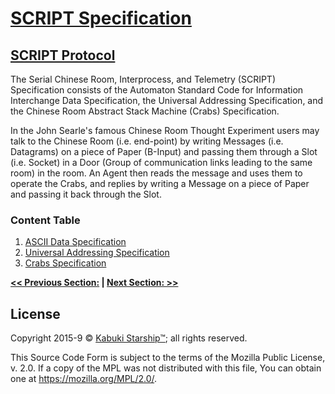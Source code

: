 # [SCRIPT Specification](../readme.md)

## [SCRIPT Protocol](readme.md)

The Serial Chinese Room, Interprocess, and Telemetry (SCRIPT) Specification consists of the Automaton Standard Code for Information Interchange Data Specification, the Universal Addressing Specification, and the Chinese Room Abstract Stack Machine (Crabs) Specification.

In the John Searle's famous Chinese Room Thought Experiment users may talk to the Chinese Room (i.e. end-point) by writing Messages (i.e. Datagrams) on a piece of Paper (B-Input) and passing them through a Slot (i.e. Socket) in a Door (Group of communication links leading to the same room) in the room. An Agent then reads the message and uses them to operate the Crabs, and replies by writing a Message on a piece of Paper and passing it back through the Slot.

### Content Table

1. [ASCII Data Specification](./ascii_data/readme.md)
1. [Universal Addressing Specification](./universal_addressing.md)
1. [Crabs Specification](./crabs/readme.md)

**[<< Previous Section:](./readme.md) | [Next Section: >>](./readme.md)**

## License

Copyright 2015-9 © [Kabuki Starship™](https://kabukistarship.com); all rights reserved.

This Source Code Form is subject to the terms of the Mozilla Public License, v. 2.0. If a copy of the MPL was not distributed with this file, You can obtain one at <https://mozilla.org/MPL/2.0/>.
